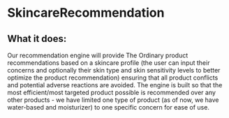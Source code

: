 # SkincareRecommendation
## What it does:
Our recommendation engine will provide The Ordinary product recommendations based on a skincare profile (the user can input their concerns and optionally their skin type and skin sensitivity levels to better optimize the product recommendation) ensuring that all product conflicts and potential adverse reactions are avoided. The engine is built so that the most efficient/most targeted product possible is recommended over any other products - we have limited one type of product (as of now, we have water-based and moisturizer) to one specific concern for ease of use.
